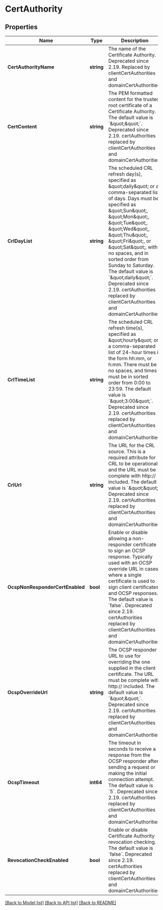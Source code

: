 # CertAuthority

## Properties
Name | Type | Description | Notes
------------ | ------------- | ------------- | -------------
**CertAuthorityName** | **string** | The name of the Certificate Authority. Deprecated since 2.19. Replaced by clientCertAuthorities and domainCertAuthorities. | [optional] [default to null]
**CertContent** | **string** | The PEM formatted content for the trusted root certificate of a Certificate Authority. The default value is &#x60;\&quot;\&quot;&#x60;. Deprecated since 2.19. certAuthorities replaced by clientCertAuthorities and domainCertAuthorities. | [optional] [default to null]
**CrlDayList** | **string** | The scheduled CRL refresh day(s), specified as \&quot;daily\&quot; or a comma-separated list of days. Days must be specified as \&quot;Sun\&quot;, \&quot;Mon\&quot;, \&quot;Tue\&quot;, \&quot;Wed\&quot;, \&quot;Thu\&quot;, \&quot;Fri\&quot;, or \&quot;Sat\&quot;, with no spaces, and in sorted order from Sunday to Saturday. The default value is &#x60;\&quot;daily\&quot;&#x60;. Deprecated since 2.19. certAuthorities replaced by clientCertAuthorities and domainCertAuthorities. | [optional] [default to null]
**CrlTimeList** | **string** | The scheduled CRL refresh time(s), specified as \&quot;hourly\&quot; or a comma-separated list of 24-hour times in the form hh:mm, or h:mm. There must be no spaces, and times must be in sorted order from 0:00 to 23:59. The default value is &#x60;\&quot;3:00\&quot;&#x60;. Deprecated since 2.19. certAuthorities replaced by clientCertAuthorities and domainCertAuthorities. | [optional] [default to null]
**CrlUrl** | **string** | The URL for the CRL source. This is a required attribute for CRL to be operational and the URL must be complete with http:// included. The default value is &#x60;\&quot;\&quot;&#x60;. Deprecated since 2.19. certAuthorities replaced by clientCertAuthorities and domainCertAuthorities. | [optional] [default to null]
**OcspNonResponderCertEnabled** | **bool** | Enable or disable allowing a non-responder certificate to sign an OCSP response. Typically used with an OCSP override URL in cases where a single certificate is used to sign client certificates and OCSP responses. The default value is &#x60;false&#x60;. Deprecated since 2.19. certAuthorities replaced by clientCertAuthorities and domainCertAuthorities. | [optional] [default to null]
**OcspOverrideUrl** | **string** | The OCSP responder URL to use for overriding the one supplied in the client certificate. The URL must be complete with http:// included. The default value is &#x60;\&quot;\&quot;&#x60;. Deprecated since 2.19. certAuthorities replaced by clientCertAuthorities and domainCertAuthorities. | [optional] [default to null]
**OcspTimeout** | **int64** | The timeout in seconds to receive a response from the OCSP responder after sending a request or making the initial connection attempt. The default value is &#x60;5&#x60;. Deprecated since 2.19. certAuthorities replaced by clientCertAuthorities and domainCertAuthorities. | [optional] [default to null]
**RevocationCheckEnabled** | **bool** | Enable or disable Certificate Authority revocation checking. The default value is &#x60;false&#x60;. Deprecated since 2.19. certAuthorities replaced by clientCertAuthorities and domainCertAuthorities. | [optional] [default to null]

[[Back to Model list]](../README.md#documentation-for-models) [[Back to API list]](../README.md#documentation-for-api-endpoints) [[Back to README]](../README.md)

